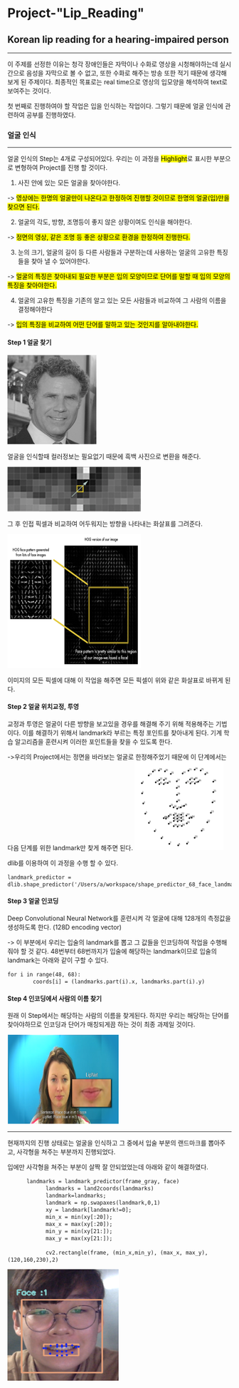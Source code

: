 # Project-"Lip_Reading"

## Korean lip reading for a hearing-impaired person
----

 이 주제를 선정한 이유는 청각 장애인들은 자막이나 수화로 영상을 시청해야하는데 실시간으로 음성을 자막으로 볼 수 없고, 또한 수화로 해주는 방송 또한 적기 때문에 생각해보게 된 주제이다. 최종적인 목표로는 real time으로 영상의 입모양을 해석하여 text로 보여주는 것이다. 
 
 첫 번째로 진행하여야 할 작업은 입을 인식하는 작업이다. 그렇기 때문에 얼굴 인식에 관련하여 공부를 진행하였다.
 
### 얼굴 인식
----
  얼굴 인식의 Step는 4개로 구성되어있다. 우리는 이 과정을 <mark>Highlight</mark>로 표시한 부분으로 변형하여 Project를 진행 할 것이다.
  
  1. 사진 안에 있는 모든 얼굴을 찾아야한다.
 
  -> <mark>영상에는 한명의 얼굴만이 나온다고 한정하여 진행할 것이므로 한명의 얼굴(입)만을 찾으면 된다.</mark>
  
  2. 얼굴의 각도, 방향, 조명등이 좋지 않은 상황이여도 인식을 해야한다.

  -> <mark>정면의 영상, 같은 조명 등 좋은 상황으로 환경을 한정하여 진행한다.</mark>
  
  3. 눈의 크기, 얼굴의 길이 등 다른 사람들과 구분하는데 사용하는 얼굴의 고유한 특징들을 찾아 낼 수 있어야한다.

  -> <mark>얼굴의 특징은 찾아내되 필요한 부분은 입의 모양이므로 단어를 말할 때 입의 모양의 특징을 찾아야한다.</mark>
  
  
  4. 얼굴의 고유한 특징을 기존의 알고 있는 모든 사람들과 비교하여 그 사람의 이름을 결정해야한다

  -> <mark>입의 특징을 비교하여 어떤 단어를 말하고 있는 것인지를 알아내야한다.</mark>

#### Step 1 얼굴 찾기
<img src="./images/step1_1.png" width="200" height="200">


 얼굴을 인식할때 컬러정보는 필요없기 때문에 흑백 사진으로 변환을 해준다.
 
 
 <img src="./images/step1_2.png" width="300" height="100">
 
 그 후 인접 픽셀과 비교하여 어두워지는 방향을 나타내는 화살표를 그려준다.
 
  <img src="./images/step1_3.png" width="300" height="300">
  
 이미지의 모든 픽셀에 대해 이 작업을 해주면 모든 픽셀이 위와 같은 화살표로 바뀌게 된다.
 

#### Step 2 얼굴 위치교정, 투영
교정과 투영은 얼굴이 다른 방향을 보고있을 경우를 해결해 주기 위해 적용해주는 기법이다. 이를 해결하기 위해서 landmark라 부르는 특정 포인트를 찾아내게 된다. 기계 학습 알고리즘을 훈련시켜 이러한 포인트들을 찾을 수 있도록 한다.
 
->우리의 Project에서는 정면을 바라보는 얼굴로 한정해주었기 때문에 이 단계에서는 다음 단계를 위한 landmark만 찾게 해주면 된다.
<img src="/images/step2.png" width="200" height="200">

dlib를 이용하여 이 과정을 수행 할 수 있다.


~~~
landmark_predictor = dlib.shape_predictor('/Users/a/workspace/shape_predictor_68_face_landmarks.dat')
~~~

#### Step 3 얼굴 인코딩
Deep Convolutional Neural Network를 훈련시켜 각 얼굴에 대해 128개의 측정값을 생성하도록 한다. (128D encoding vector)

-> 이 부분에서 우리는 입술의 landmark를 뽑고 그 값들을 인코딩하여 작업을 수행해줘야 할 것 같다. 48번부터 68번까지가 입술에 해당하는 landmark이므로 입술의 landmark는 아래와 같이 구할 수 있다.

~~~
for i in range(48, 68):
        coords[i] = (landmarks.part(i).x, landmarks.part(i).y)
~~~

#### Step 4 인코딩에서 사람의 이름 찾기
원래 이 Step에서는 해당하는 사람의 이름을 찾게된다. 하지만 우리는 해당하는 단어를 찾아야하므로 인코딩과 단어가 매칭되게끔 하는 것이 최종 과제일 것이다.

<img src="/images/step4.png" width="250" height="200">

----

현재까지의 진행 상태로는 얼굴을 인식하고 그 중에서 입술 부분의 랜드마크를 뽑아주고, 사각형을 쳐주는 부분까지 진행되었다.

입에만 사각형을 쳐주는 부분이 살짝 잘 안되었었는데 아래와 같이 해결하였다.

~~~
      landmarks = landmark_predictor(frame_gray, face)
            landmarks = land2coords(landmarks)
            landmark=landmarks;
            landmark = np.swapaxes(landmark,0,1)
            xy = landmark[landmark!=0];
            min_x = min(xy[:20]);
            max_x = max(xy[:20]);
            min_y = min(xy[21:]);
            max_y = max(xy[21:]);
            
            cv2.rectangle(frame, (min_x,min_y), (max_x, max_y), (120,160,230),2)
~~~

<img src="/images/re.png" width="250" height="250">